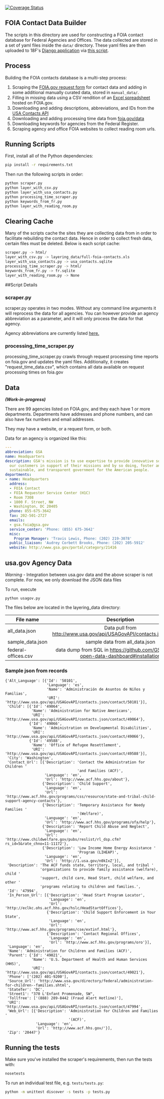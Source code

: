 [![Coverage Status](https://coveralls.io/repos/18F/foia/badge.png)](https://coveralls.io/r/18F/foia)

## FOIA Contact Data Builder

The scripts in this directory are used for constructing a FOIA contact database for Federal Agencies and Offices. The data collected are stored
in a set of yaml files inside the `data/` directory. These yaml files are
then uploaded to 18F's [Django application](https://github.com/18F/foia-hub)
via [this script](https://github.com/18F/foia-hub/blob/master/foia_hub/scripts/load_agency_contacts.py).


## Process

Building the FOIA contacts database is a multi-step process:

1. Scraping the [FOIA.gov request form](http://www.foia.gov/report-makerequest.html) for contact data and adding in some additional manually curated data, stored in `manual_data/`.
2. Filling in missing data using a CSV rendition of an [Excel spreadsheet](http://www.foia.gov/full-foia-contacts.xls) hosted on FOIA.gov.
3. Downloading and adding descriptions, abbreviations, and IDs from the
[USA Contacts API](http://www.usa.gov/api/USAGovAPI/contacts.json/contacts)
4. Downloading and adding processing time data from [foia.gov/data](http://www.foia.gov/data.html)
5. Downloading keywords for agencies from the Federal Register.
6. Scraping agency and office FOIA websites to collect reading room urls.

## Running Scripts

First, install all of the Python dependencies:

```bash
pip install -r requirements.txt
```

Then run the following scripts in order:

```bash
python scraper.py
python layer_with_csv.py
python layer_with_usa_contacts.py
python processing_time_scraper.py
python keywords_from_fr.py
python layer_with_reading_room.py
```

## Clearing Cache

Many of the scripts cache the sites they are collecting data from
in order to facilitate rebuilding the contact data. Hence in order to collect
fresh data, certain files must be deleted. Below is each script cache:

```bash
scraper.py -> html/
layer_with_csv.py -> layering_data/full-foia-contacts.xls
layer_with_usa_contacts.py -> usa_contacts.sqlite
processing_time_scraper.py -> html/
keywords_from_fr.py -> fr.sqlite
layer_with_reading_room.py -> None
```

##Script Details

### scraper.py

scraper.py operates in two modes. Without any command line arguments it will
reprocess the data for all agencies. You can however provide an agency
abbreviation as a parameter, and it will only process the data for that agency.

Agency abbreviations are currently listed
[here.](https://github.com/18F/foia/blob/master/contacts/scraper.py#L21)

### processing_time_scraper.py

processing_time_scraper.py crawls through request processing time reports
on foia.gov and updates the yaml files. Additionally, it creates
"request_time_data.csv", which contains all data available on request
processing times on foia.gov

## Data

_**(Work-in-progress)**_

There are 99 agencies listed on FOIA.gov, and they each have 1 or more departments. Departments have addresses and phone numbers, and can also have fax numbers and email addresses.

They may have a website, or a request form, or both.

Data for an agency is organized like this:

```yaml
---
abbreviation: GSA
name: Headquarters
description: GSA's mission is to use expertise to provide innovative solutions for
  our customers in support of their missions and by so doing, foster an effective,
  sustainable, and transparent government for the American people.
departments:
- name: Headquarters
  address:
  - FOIA Contact
  - FOIA Requester Service Center (H1C)
  - Room 7308
  - 1800 F. Street, NW
  - Washington, DC 20405
  phone: 855-675-3642
  fax: 202-501-2727
  emails:
  - gsa.foia@gsa.gov
  service_center: 'Phone: (855) 675-3642'
  misc:
    Program Manager: 'Travis Lewis, Phone: (202) 219-3078'
  public_liaison: 'Audrey Corbett Brooks, Phone: (202) 205-5912'
  website: http://www.gsa.gov/portal/category/21416

```

## usa.gov Agency Data

*Warning* - Integration between usa.gov data and the above scraper is not
complete. For now, we only download the JSON data files

To run, execute

```
python usagov.py
```

The files below are located in the layering_data directory:

| File name      | Description   |
| -------------  |:-------------:|
| all_data.json      | Data pull from http://www.usa.gov/api/USAGovAPI/contacts.json/contacts |
| sample_data.json      | sample data from all_data.json |
| federal-offices.csv | data dump from SQL in https://github.com/GSA/project-open-data-dashboard#installation |


### Sample json from records

```
{'Alt_Language': [{'Id': '50101',
                   'Language': 'es',
                   'Name': 'Administración de Asuntos de Niños y Familias',
                   'URI': 'http://www.usa.gov/api/USAGovAPI/contacts.json/contact/50101'}],
 'Child': [{'Id': '49064',
            'Name': 'Administration for Native Americans',
            'URI': 'http://www.usa.gov/api/USAGovAPI/contacts.json/contact/49064'},
           {'Id': '49066',
            'Name': 'Administration on Developmental Disabilities',
            'URI': 'http://www.usa.gov/api/USAGovAPI/contacts.json/contact/49066'},
           {'Id': '49588',
            'Name': 'Office of Refugee Resettlement',
            'URI': 'http://www.usa.gov/api/USAGovAPI/contacts.json/contact/49588'}],
 'City': 'Washington',
 'Contact_Url': [{'Description': 'Contact the Administration for Children '
                                 'and Families (ACF)',
                  'Language': 'en',
                  'Url': 'http://www.acf.hhs.gov/about'},
                 {'Description': 'Child Support',
                  'Language': 'en',
                  'Url': 'http://www.acf.hhs.gov/programs/css/resource/state-and-tribal-child-support-agency-contacts'},
                 {'Description': 'Temporary Assistance for Needy Families '
                                 '(Welfare)',
                  'Language': 'en',
                  'Url': 'http://www.acf.hhs.gov/programs/ofa/help'},
                 {'Description': 'Report Child Abuse and Neglect',
                  'Language': 'en',
                  'Url': 'http://www.childwelfare.gov/pubs/reslist/rl_dsp.cfm?rs_id=5&rate_chno=11-11172'},
                 {'Description': 'Low Income Home Energy Assistance '
                                 'Program (LIHEAP)',
                  'Language': 'en',
                  'Url': 'http://1.usa.gov/n0kIxZ'}],
 'Description': 'The ACF funds state, territory, local, and tribal '
                'organizations to provide family assistance (welfare), child '
                'support, child care, Head Start, child welfare, and other '
                'programs relating to children and families.',
 'Id': '47994',
 'In_Person_Url': [{'Description': 'Head Start Program Locator',
                    'Language': 'en',
                    'Url': 'http://eclkc.ohs.acf.hhs.gov/hslc/HeadStartOffices'},
                   {'Description': 'Child Support Enforcement in Your State',
                    'Language': 'en',
                    'Url': 'http://www.acf.hhs.gov/programs/cse/extinf.html'},
                   {'Description': 'Contact Regional Offices',
                    'Language': 'en',
                    'Url': 'http://www.acf.hhs.gov/programs/oro'}],
 'Language': 'en',
 'Name': 'Administration for Children and Families (ACF)',
 'Parent': {'Id': '49021',
            'Name': 'U.S. Department of Health and Human Services (HHS)',
            'URI': 'http://www.usa.gov/api/USAGovAPI/contacts.json/contact/49021'},
 'Phone': ['(202) 401-9200'],
 'Source_Url': 'http://www.usa.gov/directory/federal/administration-for-children--families.shtml',
 'StateTer': 'DC',
 'Street1': "370 L'Enfant Promenade, SW",
 'Tollfree': ['(888) 289-8442 (Fraud Alert Hotline)'],
 'URI': 'http://www.usa.gov/api/USAGovAPI/contacts.json/contact/47994',
 'Web_Url': [{'Description': 'Administration for Children and Families '
                             '(ACF)',
              'Language': 'en',
              'Url': 'http://www.acf.hhs.gov/'}],
 'Zip': '20447'}
 ```

## Running the tests

Make sure you've installed the scraper's requirements, then run the tests
with:

```bash
nosetests
```

To run an individual test file, e.g. `tests/tests.py`:

```bash
python -m unittest discover -s tests -p tests.py
```
